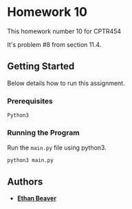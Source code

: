 # Homework 10

This homework number 10 for CPTR454

It's problem \#8 from section 11.4.

## Getting Started

Below details how to run this assignment.

### Prerequisites

```
Python3
```

### Running the Program

Run the `main.py` file using python3.

```
python3 main.py
```

## Authors

* **[Ethan Beaver](https://github.com/ethanbeaver)**
